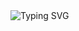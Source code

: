 <div>
  <img src="https://readme-typing-svg.herokuapp.com?font=Noto+Sans&weight=700&size=40&duration=4000&pause=1000&color=F0F6FC&vCenter=true&repeat=false&width=260&height=45&lines=Hello%2C+World!"
  alt="Typing SVG" />
</div>
